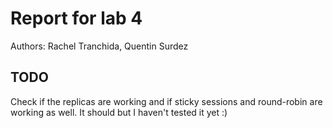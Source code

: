 # Report for lab 4

Authors: Rachel Tranchida, Quentin Surdez

## TODO

Check if the replicas are working and if sticky sessions and round-robin are working as well.
It should but I haven't tested it yet :)